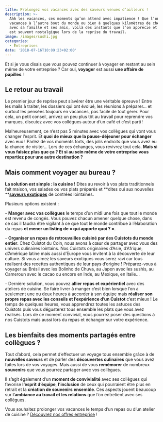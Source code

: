 ```yaml
---
title: Prolongez vos vacances avec des saveurs venues d’ailleurs !
description: >-
  Ahh les vacances, ces moments qu’on attend avec impatience ! Que l’on parte en
  vacances à l’autre bout du monde ou bien à quelques kilomètres de chez soi
  avec sa famille et ses amis, voilà des instants que l’on apprécie et dont on
  est souvent nostalgique lors de la reprise du travail. 
image: /images/sushi.jpg
categories:
  - Entreprises
date: '2018-07-16T10:09:23+02:00'
---
```

Et si je vous disais que vous pouvez continuer à voyager en restant au sein même de votre entreprise ? Car oui, **voyager** est aussi **une affaire de papilles** !

## Le retour au travail

Le premier jour de reprise peut s’avérer être une véritable épreuve ! Entre les mails à traiter, les dossiers qui ont évolué, les réunions à préparer… et surtout les pensées toujours en vacances, pas facile de tout gérer. Pour cela, un petit conseil, arrivez un peu plus tôt au travail pour reprendre vos marques, discutez avec vos collègues autour d’un café et c’est parti !

Malheureusement, ce n’est pas 5 minutes avec vos collègues qui vont vous changer l’esprit. Et **quoi de mieux que la pause-déjeuner pour échanger** avec eux ! Parlez de vos moments forts, des jolis endroits que vous avez eu la chance de visiter… Lors de ces échanges, vous revivrez tout cela. **Mais si vous faisiez plus que ça ? Et si au sein même de votre entreprise vous repartiez pour une autre destination ?** 

## Mais comment voyager au bureau ?

**La solution est simple : la cuisine !** Dites au revoir à vos plats traditionnels fait maison, vos salades ou vos plats préparés et **dites oui aux nouvelles **[**saveurs exotiques**](https://www.cuistotducoin.com/business) de contrées lointaines.

Plusieurs options existent :

\-	**Manger avec vos collègues** le temps d’un midi une fois que tout le monde est revenu de congés. Vous pouvez chacun amener quelque chose, dans ce cas il faudra être vigilant à ce que tout le monde contribue à l’élaboration du repas **et mener un listing de « qui apporte quoi ? »**.

\-	**Organiser un repas de retrouvailles cuisiné par des Cuistots du monde entier**. Chez Cuistot du Coin, nous avons à cœur de partager avec vous des univers culinaires lointains. Nos Cuistots originaires d’Asie, d’Afrique, d’Amérique latine mais aussi d’Europe vous invitent à la découverte de leur culture. Si vous aimez les saveurs exotiques vous serez ravi car tous réalisent des recettes authentiques de leur pays d’origine ! Préparez-vous à voyager au Brésil avec les Bolinho de Chuva, au Japon avec les sushis, au Cameroun avec le cacao ou encore en Inde, au Mexique, en Italie…

\-	Dernière solution, vous pouvez **allier repas et expérientiel** avec des ateliers de cuisine. Se faire livrer à manger c’est bien lorsque l’on a seulement une ou deux heures à accorder à son équipe mais **réaliser son propre repas avec les conseils et l’expérience d’un Cuistot** c’est mieux ! Le temps de quelques heures, vous apprendrez toutes les astuces des Cuistots puis vous dégusterez tous ensemble les plats que vous avez réalisés. Lors de ce moment convivial, vous pourrez poser des questions à nos Cuistots mais aussi lors du repas et échanger sur votre expérience.

## Les bienfaits des moments partagés entre collègues ?

Tout d’abord, cela permet d’effectuer un voyage tous ensemble grâce à de **nouvelles saveurs** et de parler des **découvertes culinaires** que vous avez faites lors de vos voyages. Mais aussi de vous **remémorer** de nombreux **souvenirs** que vous pourrez partager avec vos collègues.

Il s’agit également d’un **moment de convivialité** avec ses collègues qui favorise **l’esprit d’équipe**, **l’inclusion** de ceux qui pourraient être plus en retrait et la **création de souvenirs ensemble**. Ces aspects jouent beaucoup sur l’**ambiance au travail et les relations** que l’on entretient avec ses collègues.

Vous souhaitez prolonger vos vacances le temps d’un repas ou d’un atelier de cuisine ? [Découvrez nos offres entreprise](https://www.cuistotducoin.com/business) !

